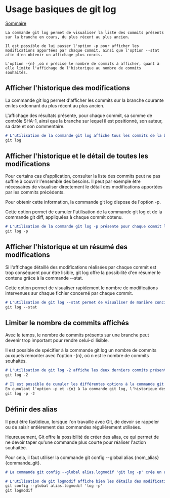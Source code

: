 # Usage basiques de git log

[Sommaire](./00-Sommaire.md)

    La commande git log permet de visualiser la liste des commits présents sur la branche en cours, du plus récent au plus ancien.

    Il est possible de lui passer l'option -p pour afficher les modifications apportées par chaque commit, ainsi que l'option --stat afin d'en obtenir un affichage plus concis.

    L'option -{n} ,où n précise le nombre de commits à afficher, quant à elle limite l'affichage de l'historique au nombre de commits souhaités.

## Afficher l'historique des modifications

La commande git log permet d'afficher les commits sur la branche courante en les ordonnant du plus récent au plus ancien.

L'affichage des résultats présente, pour chaque commit, sa somme de contrôle SHA-1, ainsi que la branche sur lequel il est positionné, son auteur, sa date et son commentaire.

```markdown
# L'utilisation de la commande git log affiche tous les commits de la branche, du plus récent au plus ancien.
git log
```

## Afficher l'historique et le détail de toutes les modifications

Pour certains cas d'application, consulter la liste des commits peut ne pas suffire à couvrir l'ensemble des besoins. Il peut par exemple être nécessaires de visualiser directement le détail des modifications apportées par les commits précédents.

Pour obtenir cette information, la commande git log dispose de l'option -p.

Cette option permet de cumuler l'utilisation de la commande git log et de la commande git diff, appliquées à chaque commit obtenu.

```markdown
# L'utilisation de la commande git log -p présente pour chaque commit les éléments modifiés en préfixant par - les suppressions, et par + les ajouts.
git log -p
```

## Afficher l'historique et un résumé des modifications

Si l'affichage détaillé des modifications réalisées par chaque commit est trop conséquent pour être lisible, git log offre la possibilité d'en résumer le contenu grâce à la commande --stat.

Cette option permet de visualiser rapidement le nombre de modifications intervenues sur chaque fichier concerné par chaque commit.

```markdown
# L'utilisation de git log --stat permet de visualiser de manière concise les modifications réalisées dans chaque commit.
git log --stat
```

## Limiter le nombre de commits affichés

Avec le temps, le nombre de commits présents sur une branche peut devenir trop important pour rendre celui-ci lisible.

Il est possible de spécifier à la commande git log un nombre de commits auxquels remonter avec l'option -{n}, où n est le nombre de commits souhaités.

```markdown
# L'utilisation de git log -2 affiche les deux derniers commits présents sur la branche.
git log -2

# Il est possible de cumuler les différentes options à la commande git log pour une meilleure gestion de son affichage.
En cumulant l'option -p et -{n} à la commande git log, l'historique des modifications apportées par les deux derniers commits est affiché.
git log -p -2
```

## Définir des alias

Il peut être fastidieux, lorsque l'on travaille avec Git, de devoir se rappeler ou de saisir entièrement des commandes régulièrement utilisées.

Heureusement, Git offre la possibilité de créer des alias, ce qui permet de ne devoir taper qu'une commande plus courte pour réaliser l'action souhaitée.

Pour cela, il faut utiliser la commande git config --global alias.{nom_alias} {commande_git}.

```markdown
# La commande git config --global alias.logmodif 'git log -p' crée un alias global dans la configuration de Git nommé logmodif et renvoyant à la commande git log -p.

# L'utilisation de git logmodif affiche bien les détails des modifications effectuées au sein de chaque commit.
git config --global alias.logmodif 'log -p'
git logmodif
```

